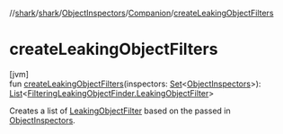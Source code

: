 //[shark](../../../../index.md)/[shark](../../index.md)/[ObjectInspectors](../index.md)/[Companion](index.md)/[createLeakingObjectFilters](create-leaking-object-filters.md)

# createLeakingObjectFilters

[jvm]\
fun [createLeakingObjectFilters](create-leaking-object-filters.md)(inspectors: [Set](https://kotlinlang.org/api/latest/jvm/stdlib/kotlin.collections/-set/index.html)&lt;[ObjectInspectors](../index.md)&gt;): [List](https://kotlinlang.org/api/latest/jvm/stdlib/kotlin.collections/-list/index.html)&lt;[FilteringLeakingObjectFinder.LeakingObjectFilter](../../-filtering-leaking-object-finder/-leaking-object-filter/index.md)&gt;

Creates a list of [LeakingObjectFilter](../../-filtering-leaking-object-finder/-leaking-object-filter/index.md) based on the passed in [ObjectInspectors](../index.md).
